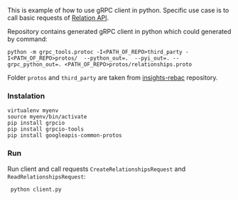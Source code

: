 This is example of how to use gRPC client in python.
Specific use case is to call basic requests of [Relation API](https://github.com/RedHatInsights/insights-rebac).

Repository contains generated gRPC client in python which could generated by command:

```
python -m grpc_tools.protoc -I<PATH_OF_REPO>third_party -I<PATH_OF_REPO>protos/  --python_out=.  --pyi_out=. --grpc_python_out=. <PATH_OF_REPO>protos/relationships.proto
```

Folder `protos` and `third_party` are taken from [insights-rebac](https://github.com/RedHatInsights/insights-rebac) repository.

### Instalation
```
virtualenv myenv
source myenv/bin/activate
pip install grpcio
pip install grpcio-tools
pip install googleapis-common-protos
```

### Run
Run client and call requests `CreateRelationshipsRequest` and `ReadRelationshipsRequest`:

```
 python client.py
```